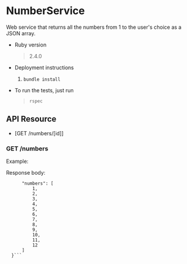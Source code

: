 # NumberService
Web service that returns all the numbers from 1 to the user's choice as a JSON array.

* Ruby version
  > 2.4.0

* Deployment instructions
  1. `bundle install`

* To run the tests, just run
  > `rspec`

## API Resource
- [GET /numbers/[id]]

### GET /numbers
Example: <url>

Response body:
```{
      "numbers": [
          1,
          2,
          3,
          4,
          5,
          6,
          7,
          8,
          9,
          10,
          11,
          12
      ]
  }```
